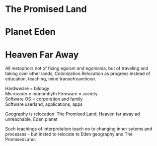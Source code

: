 # The Promised Land

# Planet Eden

# Heaven Far Away

All metaphors not of fixing egoism and egomania, but of traveling and taking over other lands, Colonization.Relocation as progress instead of education, teaching, mind transofroamtioon.

Hardwware = biloogy  
Microcode = monomhyth 
Firmware = society  
Software OS = corporation and family   
Software userland, applications, apps 

Goography is relocation. The Promised Land, Heaven far away ad unreachable, Eden planet

Such teachings of interpretaiton teach no to changing inner sytems and processes - but insted to relocate to Eden geography and The PromisedLand.
